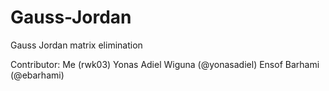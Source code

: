 # Gauss-Jordan
Gauss Jordan matrix elimination

Contributor:
Me (rwk03)
Yonas Adiel Wiguna (@yonasadiel)
Ensof Barhami (@ebarhami)
